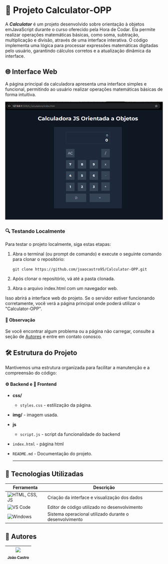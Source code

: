 # 📰 Projeto Calculator-OPP

A ***Calculator*** é um projeto desenvolvido sobre orientação à objetos emJavaScript durante o curso oferecido pela Hora de Codar. Ela permite realizar operações matemáticas básicas, como soma, subtração, multiplicação e divisão, através de uma interface interativa. O código implementa uma lógica para processar expressões matemáticas digitadas pelo usuário, garantindo cálculos corretos e a atualização dinâmica da interface.


## 🌐 Interface Web

A página principal da calculadora apresenta uma interface simples e funcional, permitindo ao usuário realizar operações matemáticas básicas de forma intuitiva.

![Página Principal](/img/print1.png)


### 🔍 Testando Localmente

Para testar o projeto localmente, siga estas etapas:

1. Abra o terminal (ou prompt de comando) e execute o seguinte comando para clonar o repositório:

   `git clone https://github.com/joaocastro95/Calculator-OPP.git`

2. Após clonar o repositório, vá até a pasta clonada.


3. Abra o arquivo index.html com um navegador web.


Isso abrirá a interface web do projeto. Se o servidor estiver funcionando corretamente, você verá a página principal onde poderá utilizar o "Calculator-OPP".


#### 📝 Observação
Se você encontrar algum problema ou a página não carregar, consulte a seção de [Autores](#-autores) e entre em contato conosco.


## 🛠️ Estrutura do Projeto
Mantivemos uma estrutura organizada para facilitar a manutenção e a compreensão do código:

#### ⚙️ Backend e 🎨 Frontend

- **css/**
    - `styles.css` - estilização da página.
- **img/** - imagem usada.
- **js** 
    - `script.js` - script da funcionalidade do backend
- `index.html` - página html
- `README.md` - Documentação do projeto.

  ---
## 🚀 Tecnologias Utilizadas

| Ferramenta       | Descrição                                         |
| ---------------- | ------------------------------------------------- |
| ![HTML, CSS, JS](https://img.shields.io/badge/HTML%20/%20CSS%20/%20JS-000000?style=for-the-badge&logo=html5&logoColor=white) | Criação da interface e visualização dos dados     |
| ![VS Code](https://img.shields.io/badge/VS%20Code-007ACC?style=for-the-badge&logo=visual-studio-code&logoColor=white) | Editor de código utilizado no desenvolvimento     | |
| ![Windows](https://img.shields.io/badge/Windows-0078D6?style=for-the-badge&logo=windows&logoColor=white)    | Sistema operacional utilizado durante o desenvolvimento  |

## 📝 Autores

| [<img loading="lazy" src="https://avatars.githubusercontent.com/u/132524175?v=4" width=115><br><sub>João Castro</sub>](https://github.com/joaocastro95) |
| --- |
